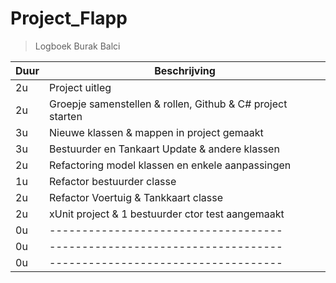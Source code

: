 # Project_Flapp

<!-- | \_ | \_| -->

> Logboek Burak Balci

| Duur | Beschrijving                                               |
| ---- | ---------------------------------------------------------- |
| 2u   | Project uitleg                                             |
| 2u   | Groepje samenstellen & rollen, Github & C# project starten |
| 3u   | Nieuwe klassen & mappen in project gemaakt                 |
| 3u   | Bestuurder en Tankaart Update & andere klassen             |
| 2u   | Refactoring model klassen en enkele aanpassingen           |
| 1u   | Refactor bestuurder classe                                 |
| 2u   | Refactor Voertuig & Tankkaart classe                       |
| 2u   | xUnit project & 1 bestuurder ctor test aangemaakt          |
| 0u   | ------------------------------------                       |
| 0u   | ------------------------------------                       |
| 0u   | ------------------------------------                       |

